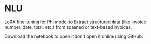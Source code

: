# NLU
LoRA fine-tuning for Phi model to Extract structured data (like invoice number, date, total, etc.) from scanned or text-based  invoices.

Download the notebook to open it don't open it online using GitHub.
